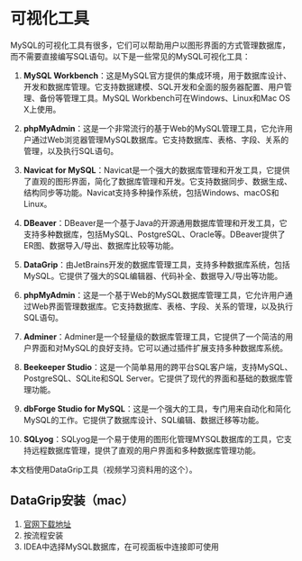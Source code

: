 # 可视化工具

MySQL的可视化工具有很多，它们可以帮助用户以图形界面的方式管理数据库，而不需要直接编写SQL语句。以下是一些常见的MySQL可视化工具：

1. **MySQL Workbench**：这是MySQL官方提供的集成环境，用于数据库设计、开发和数据库管理。它支持数据建模、SQL开发和全面的服务器配置、用户管理、备份等管理工具。MySQL Workbench可在Windows、Linux和Mac OS X上使用。

2. **phpMyAdmin**：这是一个非常流行的基于Web的MySQL管理工具，它允许用户通过Web浏览器管理MySQL数据库。它支持数据库、表格、字段、关系的管理，以及执行SQL语句。

3. **Navicat for MySQL**：Navicat是一个强大的数据库管理和开发工具，它提供了直观的图形界面，简化了数据库管理和开发。它支持数据同步、数据生成、结构同步等功能。Navicat支持多种操作系统，包括Windows、macOS和Linux。

4. **DBeaver**：DBeaver是一个基于Java的开源通用数据库管理和开发工具，它支持多种数据库，包括MySQL、PostgreSQL、Oracle等。DBeaver提供了ER图、数据导入/导出、数据库比较等功能。

5. **DataGrip**：由JetBrains开发的数据库管理工具，支持多种数据库系统，包括MySQL。它提供了强大的SQL编辑器、代码补全、数据导入/导出等功能。

6. **phpMyAdmin**：这是一个基于Web的MySQL数据库管理工具，它允许用户通过Web界面管理数据库。它支持数据库、表格、字段、关系的管理，以及执行SQL语句。

7. **Adminer**：Adminer是一个轻量级的数据库管理工具，它提供了一个简洁的用户界面和对MySQL的良好支持。它可以通过插件扩展支持多种数据库系统。

8. **Beekeeper Studio**：这是一个简单易用的跨平台SQL客户端，支持MySQL、PostgreSQL、SQLite和SQL Server。它提供了现代的界面和基础的数据库管理功能。

9. **dbForge Studio for MySQL**：这是一个强大的工具，专门用来自动化和简化MySQL的工作。它提供了数据库设计、SQL编辑、数据迁移等功能。

10. **SQLyog**：SQLyog是一个易于使用的图形化管理MYSQL数据库的工具，它支持远程数据库管理，提供了直观的用户界面和多种数据库管理功能。

本文档使用DataGrip工具（视频学习资料用的这个）。

## DataGrip安装（mac）

1. [官网下载地址](https://www.jetbrains.com/zh-cn/datagrip/download/download-thanks.html)
2. 按流程安装
3. IDEA中选择MySQL数据库，在可视面板中连接即可使用
